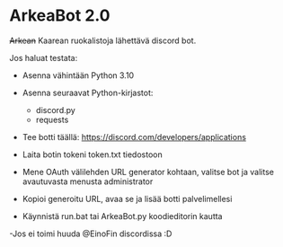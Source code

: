 # ArkeaBot 2.0
~~Arkean~~ Kaarean ruokalistoja lähettävä discord bot.

Jos haluat testata:

- Asenna vähintään Python 3.10

- Asenna seuraavat Python-kirjastot:

  - discord.py
  - requests
    
- Tee botti täällä: https://discord.com/developers/applications

- Laita botin tokeni token.txt tiedostoon

- Mene OAuth välilehden URL generator kohtaan, valitse bot ja valitse avautuvasta menusta administrator

- Kopioi generoitu URL, avaa se ja lisää botti palvelimellesi

- Käynnistä run.bat tai ArkeaBot.py koodieditorin kautta

-Jos ei toimi huuda @EinoFin discordissa :D
